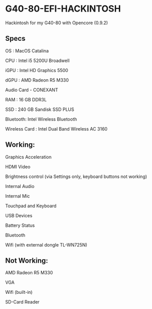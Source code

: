 # G40-80-EFI-HACKINTOSH
Hackintosh for my G40-80 with Opencore (0.9.2)

Specs
-------------------------------------------------------------------------------------------------------------------------------------------------------------------------------
OS : MacOS Catalina 

CPU : Intel i5 5200U Broadwell

iGPU : Intel HD Graphics 5500

dGPU : AMD Radeon R5 M330

Audio Card - CONEXANT

RAM : 16 GB DDR3L

SSD : 240 GB Sandisk SSD PLUS

Bluetooth: Intel Wireless Bluetooth

Wireless Card : Intel Dual Band Wireless AC 3160

Working:
-------------------------------------------------------------------------------------------------------------------------------------------------------------------------------
Graphics Acceleration

HDMI Video

Brightness control (via Settings only, keyboard buttons not working)

Internal Audio 

Internal Mic

Touchpad and Keyboard

USB Devices

Battery Status

Bluetooth

Wifi (with external dongle TL-WN725N)

Not Working:
-------------------------------------------------------------------------------------------------------------------------------------------------------------------------------
AMD Radeon R5 M330

VGA

Wifi (built-in)

SD-Card Reader
